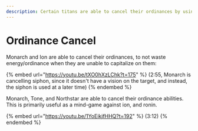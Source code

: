 ```yaml
---
description: Certain titans are able to cancel their ordinances by using mele animation
---
```


# Ordinance Cancel

Monarch and Ion are able to cancel their ordinances, to not waste energy/ordinance when they are unable to capitalize on them:

{% embed url="https://youtu.be/tXO0hXzLChk?t=175" %}
(2:55, Monarch is cancelling siphon, since it doesn't have a vision on the target, and instead, the siphon is used at a later time)
{% endembed %}

Monarch, Tone, and Northstar are able to cancel their ordinance abilities. This is primarily useful as a mind-game against ion, and ronin.

{% embed url="https://youtu.be/1YoEikjfHHQ?t=192" %}
(3:12)
{% endembed %}
